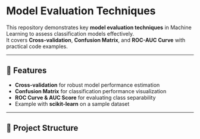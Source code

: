 # Model Evaluation Techniques

This repository demonstrates key **model evaluation techniques** in Machine Learning to assess classification models effectively.  
It covers **Cross-validation**, **Confusion Matrix**, and **ROC-AUC Curve** with practical code examples.

---

## 📌 Features
- **Cross-validation** for robust model performance estimation
- **Confusion Matrix** for classification performance visualization
- **ROC Curve & AUC Score** for evaluating class separability
- Example with **scikit-learn** on a sample dataset

---

## 📂 Project Structure
